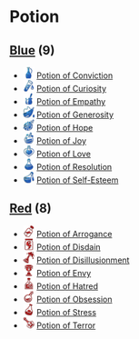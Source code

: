 # Potion

## [Blue](Blue) (9)
- ![](Blue/Potion%20of%20Conviction/.image_small.png) [Potion of Conviction](Blue/Potion%20of%20Conviction)
- ![](Blue/Potion%20of%20Curiosity/.image_small.png) [Potion of Curiosity](Blue/Potion%20of%20Curiosity)
- ![](Blue/Potion%20of%20Empathy/.image_small.png) [Potion of Empathy](Blue/Potion%20of%20Empathy)
- ![](Blue/Potion%20of%20Generosity/.image_small.png) [Potion of Generosity](Blue/Potion%20of%20Generosity)
- ![](Blue/Potion%20of%20Hope/.image_small.png) [Potion of Hope](Blue/Potion%20of%20Hope)
- ![](Blue/Potion%20of%20Joy/.image_small.png) [Potion of Joy](Blue/Potion%20of%20Joy)
- ![](Blue/Potion%20of%20Love/.image_small.png) [Potion of Love](Blue/Potion%20of%20Love)
- ![](Blue/Potion%20of%20Resolution/.image_small.png) [Potion of Resolution](Blue/Potion%20of%20Resolution)
- ![](Blue/Potion%20of%20Self-Esteem/.image_small.png) [Potion of Self-Esteem](Blue/Potion%20of%20Self-Esteem)

## [Red](Red) (8)
- ![](Red/Potion%20of%20Arrogance/.image_small.png) [Potion of Arrogance](Red/Potion%20of%20Arrogance)
- ![](Red/Potion%20of%20Disdain/.image_small.png) [Potion of Disdain](Red/Potion%20of%20Disdain)
- ![](Red/Potion%20of%20Disillusionment/.image_small.png) [Potion of Disillusionment](Red/Potion%20of%20Disillusionment)
- ![](Red/Potion%20of%20Envy/.image_small.png) [Potion of Envy](Red/Potion%20of%20Envy)
- ![](Red/Potion%20of%20Hatred/.image_small.png) [Potion of Hatred](Red/Potion%20of%20Hatred)
- ![](Red/Potion%20of%20Obsession/.image_small.png) [Potion of Obsession](Red/Potion%20of%20Obsession)
- ![](Red/Potion%20of%20Stress/.image_small.png) [Potion of Stress](Red/Potion%20of%20Stress)
- ![](Red/Potion%20of%20Terror/.image_small.png) [Potion of Terror](Red/Potion%20of%20Terror)

